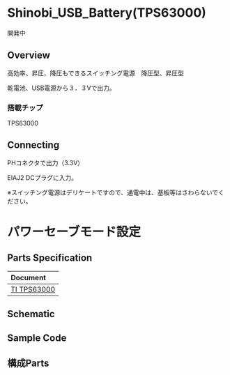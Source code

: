 # Shinobi_USB_Battery(TPS63000)

開発中

<!--COLORME-->

## Overview

高効率、昇圧、降圧もできるスイッチング電源　降圧型、昇圧型

乾電池、USB電源から３．３Vで出力。

### 搭載チップ

TPS63000

## Connecting

PHコネクタで出力（3.3V）

EIAJ2 DCプラグに入力。

※スイッチング電源はデリケートですので、通電中は、基板等はさわらないでください。

# パワーセーブモード設定

## Parts Specification
| Document |
|:--|
| [TI TPS63000](http://www.tij.co.jp/product/jp/TPS63000) |

## Schematic

## Sample Code

## 構成Parts
